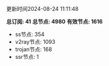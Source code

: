 更新时间2024-08-24 11:11:48

**总订阅: 41**
**总节点: 4980**
**有效节点: 1616**
- ss节点: 354
- v2ray节点: 1093
- trojan节点: 168
- ssr节点: 1
